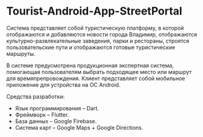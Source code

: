 # Tourist-Android-App-StreetPortal
Система представляет собой туристическую платформу, в которой отображаются и добавляются новости города Владимир, отображаются культурно-развлекательные заведения, парки и рестораны, строятся пользовательские пути и отображаются готовые туристические маршруты. 

В системе предусмотрена продукционная экспертная система, помогающая пользователям выбрать подходящее место или маршрут для времяпрепровождения. 
Клиент представляет собой мобильное приложение для устройства на ОС Android.

Средства разработки:
* Язык программирования – Dart.
* Фреймворк – Flutter.
* База данных – Google Firebase.
* Система карт – Google Maps + Google Directions.
